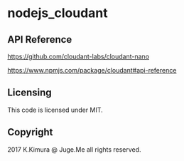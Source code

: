 # nodejs_cloudant

## API Reference

https://github.com/cloudant-labs/cloudant-nano

https://www.npmjs.com/package/cloudant#api-reference

## Licensing

This code is licensed under MIT.

## Copyright

2017 K.Kimura @ Juge.Me all rights reserved.

